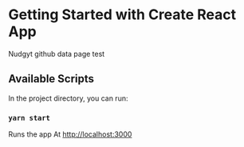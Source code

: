 # Getting Started with Create React App

Nudgyt github data page test

## Available Scripts

In the project directory, you can run:

### `yarn start`

Runs the app
At [http://localhost:3000](http://localhost:3000)

